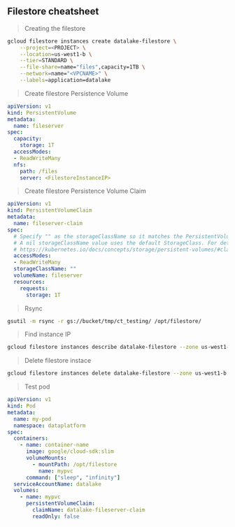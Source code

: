 ## Filestore cheatsheet 

> Creating the filestore
```sh
gcloud filestore instances create datalake-filestore \
    --project=<PROJECT> \
    --location=us-west1-b \
    --tier=STANDARD \
    --file-share=name="files",capacity=1TB \
    --network=name="<VPCNAME>" \
    --labels=application=datalake
```

> Create filestore Persistence Volume
```yaml
apiVersion: v1
kind: PersistentVolume
metadata:
  name: fileserver
spec:
  capacity:
    storage: 1T
  accessModes:
  - ReadWriteMany
  nfs:
    path: /files
    server: <FilestoreInstanceIP>
```

> Create filestore Persistence Volume Claim
```yaml
apiVersion: v1
kind: PersistentVolumeClaim
metadata:
  name: fileserver-claim
spec:
  # Specify "" as the storageClassName so it matches the PersistentVolume's StorageClass.
  # A nil storageClassName value uses the default StorageClass. For details, see
  # https://kubernetes.io/docs/concepts/storage/persistent-volumes/#class-1
  accessModes:
  - ReadWriteMany
  storageClassName: ""
  volumeName: fileserver
  resources:
    requests:
      storage: 1T
```

> Rsync
```sh
gsutil -m rsync -r gs://bucket/tmp/ct_testing/ /opt/filestore/
```

> Find instance IP
```sh
gcloud filestore instances describe datalake-filestore --zone us-west1-b | sed -n '/ipAddresses/{n;p;}'
```

> Delete filestore instace
```sh
gcloud filestore instances delete datalake-filestore --zone us-west1-b 
```

> Test pod
```yaml
apiVersion: v1
kind: Pod
metadata:
  name: my-pod
  namespace: dataplatform
spec:
  containers:
    - name: container-name
      image: google/cloud-sdk:slim
      volumeMounts:
        - mountPath: /opt/filestore
          name: mypvc
      command: ["sleep", "infinity"]
  serviceAccountName: datalake
  volumes:
    - name: mypvc
      persistentVolumeClaim:
        claimName: datalake-fileserver-claim
        readOnly: false
```
